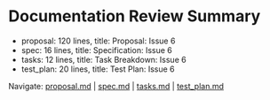 # Documentation Review Summary

- proposal: 120 lines, title: Proposal: Issue 6
- spec: 16 lines, title: Specification: Issue 6
- tasks: 12 lines, title: Task Breakdown: Issue 6
- test_plan: 20 lines, title: Test Plan: Issue 6

Navigate: [proposal.md](./proposal.md) | [spec.md](./spec.md) | [tasks.md](./tasks.md) | [test_plan.md](./test_plan.md)
